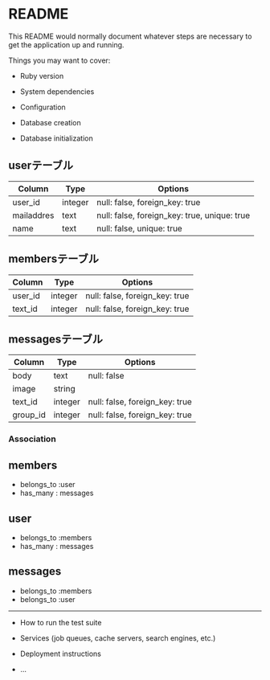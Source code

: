 # README

This README would normally document whatever steps are necessary to get the
application up and running.

Things you may want to cover:

* Ruby version

* System dependencies

* Configuration

* Database creation

* Database initialization


## userテーブル
|Column|Type|Options|
|------|----|-------|
|user_id|integer|null: false, foreign_key: true|
|mailaddres|text|null: false, foreign_key: true, unique: true|
|name|text|null: false, unique: true|


## membersテーブル

|Column|Type|Options|
|------|----|-------|
|user_id|integer|null: false, foreign_key: true|
|text_id|integer|null: false, foreign_key: true|

## messagesテーブル

|Column|Type|Options|
|------|----|-------|
|body|text|null: false|
|image|string||
|text_id|integer|null: false, foreign_key: true|
|group_id|integer|null: false, foreign_key: true|

### Association
## members
- belongs_to :user
- has_many : messages

## user
- belongs_to :members
- has_many : messages

## messages
- belongs_to :members
- belongs_to :user


--------------------------------------------------
* How to run the test suite

* Services (job queues, cache servers, search engines, etc.)

* Deployment instructions

* ...
